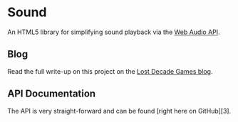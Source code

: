 # Sound

An HTML5 library for simplifying sound playback via the [Web Audio API][1].

## Blog

Read the full write-up on this project on the [Lost Decade Games blog][2].

## API Documentation

The API is very straight-forward and can be found [right here on GitHub][3].

[1]: https://dvcs.w3.org/hg/audio/raw-file/tip/webaudio/specification.html
[2]: 
[3]: 
